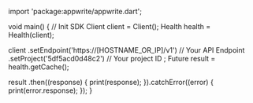 import 'package:appwrite/appwrite.dart';

void main() { // Init SDK
  Client client = Client();
  Health health = Health(client);

  client
    .setEndpoint('https://[HOSTNAME_OR_IP]/v1') // Your API Endpoint
    .setProject('5df5acd0d48c2') // Your project ID
  ;
  Future result = health.getCache();

  result
    .then((response) {
      print(response);
    }).catchError((error) {
      print(error.response);
  });
}
